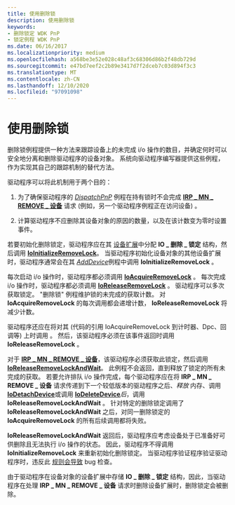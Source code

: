```yaml
---
title: 使用删除锁
description: 使用删除锁
keywords:
- 删除锁定 WDK PnP
- 锁定例程 WDK PnP
ms.date: 06/16/2017
ms.localizationpriority: medium
ms.openlocfilehash: a568be3e52e028c48af3c68306d86b2f48db729d
ms.sourcegitcommit: e47bd7eef2c2b89e3417d7f2dceb7c03d894f3c3
ms.translationtype: MT
ms.contentlocale: zh-CN
ms.lasthandoff: 12/10/2020
ms.locfileid: "97091098"
---
```

# <a name="using-remove-locks"></a>使用删除锁





删除锁例程提供一种方法来跟踪设备上的未完成 i/o 操作的数目，并确定何时可以安全地分离和删除驱动程序的设备对象。 系统向驱动程序编写器提供这些例程，作为实现其自己的跟踪机制的替代方法。

驱动程序可以将此机制用于两个目的：

1.  为了确保驱动程序的 [*DispatchPnP*](/windows-hardware/drivers/ddi/wdm/nc-wdm-driver_dispatch) 例程在持有锁时不会完成 [**IRP \_ MN \_ REMOVE \_ 设备**](./irp-mn-remove-device.md) 请求 (例如，另一个驱动程序例程正在访问设备) 。

2.  计算驱动程序不应删除其设备对象的原因的数量，以及在该计数变为零时设置事件。

若要初始化删除锁定，驱动程序应在其 [设备扩展](device-extensions.md)中分配 **IO \_ 删除 \_ 锁定** 结构，然后调用 [**IoInitializeRemoveLock**](/windows-hardware/drivers/ddi/wdm/nf-wdm-ioinitializeremovelock)。 当驱动程序初始化设备对象的其他设备扩展时，驱动程序通常会在其 [*AddDevice*](/windows-hardware/drivers/ddi/wdm/nc-wdm-driver_add_device)例程中调用 **IoInitializeRemoveLock** 。

每次启动 i/o 操作时，驱动程序都必须调用 [**IoAcquireRemoveLock**](/windows-hardware/drivers/ddi/wdm/nf-wdm-ioacquireremovelock) 。 每次完成 i/o 操作时，驱动程序都必须调用 [**IoReleaseRemoveLock**](/windows-hardware/drivers/ddi/wdm/nf-wdm-ioreleaseremovelock) 。 驱动程序可以多次获取锁定。 "删除锁" 例程维护锁的未完成的获取计数。 对 **IoAcquireRemoveLock** 的每次调用都会递增计数， **IoReleaseRemoveLock** 将减少计数。

驱动程序还应在将对其 (代码的引用 IoAcquireRemoveLock 到计时器、Dpc、回调等) 上时调用 。 然后，该驱动程序必须在该事件返回时调用 **IoReleaseRemoveLock** 。

对于 [**IRP \_ MN \_ REMOVE \_ 设备**](./irp-mn-remove-device.md)，该驱动程序必须获取此锁定，然后调用 [**IoReleaseRemoveLockAndWait**](/windows-hardware/drivers/ddi/wdm/nf-wdm-ioreleaseremovelockandwait)。 此例程不会返回，直到释放了锁定的所有未完成的获取。 若要允许排队 i/o 操作完成，每个驱动程序应在将 **IRP \_ MN \_ REMOVE \_ 设备** 请求传递到下一个较低版本的驱动程序之后、*释放* 内存、调用 [**IoDetachDevice**](/windows-hardware/drivers/ddi/wdm/nf-wdm-iodetachdevice)或调用 [**IoDeleteDevice**](/windows-hardware/drivers/ddi/wdm/nf-wdm-iodeletedevice)*后*，调用 **IoReleaseRemoveLockAndWait** 。 针对特定的删除锁定调用了 **IoReleaseRemoveLockAndWait** 之后，对同一删除锁定的 **IoAcquireRemoveLock** 的所有后续调用都将失败。

**IoReleaseRemoveLockAndWait** 返回后，驱动程序应考虑设备处于已准备好可供删除且无法执行 i/o 操作的状态。 因此，驱动程序不得调用 **IoInitializeRemoveLock** 来重新初始化删除锁定。 当驱动程序验证程序验证驱动程序时，违反此 [规则会导致](../devtest/driver-verifier.md) bug 检查。

由于驱动程序在设备对象的设备扩展中存储 **IO \_ 删除 \_ 锁定** 结构，因此，当驱动程序在处理 **IRP \_ MN \_ REMOVE \_ 设备** 请求时删除设备扩展时，删除锁定会被删除。

 

